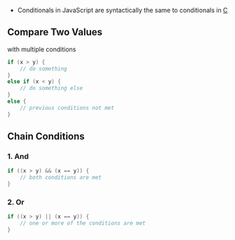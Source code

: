 - Conditionals in JavaScript are syntactically the same to conditionals in [C](contents-c.md)

## Compare Two Values

with multiple conditions

```c
if (x > y) {
	// do something
}
else if (x < y) {
	// do something else
}
else {
	// previous conditions not met
}
```

## Chain Conditions

### 1. And

```c
if ((x > y) && (x == y)) {
	// both conditions are met
}
```

### 2. Or

```c
if ((x > y) || (x == y)) {
	// one or more of the conditions are met
}
```
